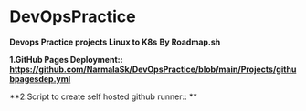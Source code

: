 # DevOpsPractice
**Devops Practice projects Linux to K8s**
**By Roadmap.sh** 

**1.GitHub Pages Deployment:: https://github.com/NarmalaSk/DevOpsPractice/blob/main/Projects/githubpagesdep.yml**

**2.Script to create self hosted github runner:: **
